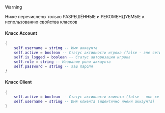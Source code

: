 >[!WARNING]
> Ниже перечислены только РАЗРЕШЁННЫЕ и РЕКОМЕНДУЕМЫЕ к использованию свойства классов
#### Класс Account
```lua
{
    self.username = string -- Имя аккаунта
    self.active = boolean -- Статус активности игрока (false - вне сети)
    self.is_logged = boolean -- Статус авторизации игрока
    self.role = string -- Название роли аккаунта
    self.password = string -- Хэш пароля
}
```

#### Класс Client
```lua
{
    self.active = boolean -- Статус активности клиента (false - вне сети)
    self.username = string -- Имя клиента (идентично имени аккаунта)
}
```